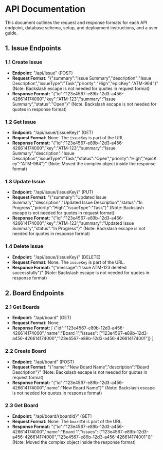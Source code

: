 # API Documentation

This document outlines the request and response formats for each API endpoint, database schema, setup, and deployment instructions, and a user guide.

## 1. Issue Endpoints

### 1.1 Create Issue

*   **Endpoint:** "/api/issue" (POST)
*   **Request Format:**
    "{\"summary\":\"Issue Summary\",\"description\":\"Issue Description\",\"issueType\":\"Task\",\"priority\":\"High\",\"epicKey\":\"ATM-964\"}" (Note: Backslash escape is not needed for quotes in request format)
*   **Response Format:**
    "{\"id\":\"123e4567-e89b-12d3-a456-426614174000\",\"key\":\"ATM-123\",\"summary\":\"Issue Summary\",\"status\":\"Open\"}" (Note: Backslash escape is not needed for quotes in response format)

### 1.2 Get Issue

*   **Endpoint:** "/api/issue/{issueKey}" (GET)
*   **Request Format:** None. The `issueKey` is part of the URL.
*   **Response Format:**
    "{\"id\":\"123e4567-e89b-12d3-a456-426614174000\",\"key\":\"ATM-123\",\"summary\":\"Issue Summary\",\"description\":\"Issue Description\",\"issueType\":\"Task\",\"status\":\"Open\",\"priority\":\"High\",\"epicKey\":\"ATM-964\"}" (Note: Moved the complex object inside the response format)

### 1.3 Update Issue

*   **Endpoint:** "/api/issue/{issueKey}" (PUT)
*   **Request Format:**
    "{\"summary\":\"Updated Issue Summary\",\"description\":\"Updated Issue Description\",\"status\":\"In Progress\",\"priority\":\"High\",\"issueType\":\"Task\"}" (Note: Backslash escape is not needed for quotes in request format)
*   **Response Format:**
    "{\"id\":\"123e4567-e89b-12d3-a456-426614174000\",\"key\":\"ATM-123\",\"summary\":\"Updated Issue Summary\",\"status\":\"In Progress\"}" (Note: Backslash escape is not needed for quotes in response format)

### 1.4 Delete Issue

*   **Endpoint:** "/api/issue/{issueKey}" (DELETE)
*   **Request Format:** None. The `issueKey` is part of the URL.
*   **Response Format:**
    "{\"message\":\"Issue ATM-123 deleted successfully\"}" (Note: Backslash escape is not needed for quotes in response format)

## 2. Board Endpoints

### 2.1 Get Boards

*   **Endpoint:** "/api/board" (GET)
*   **Request Format:** None.
*   **Response Format:**
    [
      {\"id\":\"123e4567-e89b-12d3-a456-426614174000\",\"name\":\"Board 1\",\"issues\": [\"123e4567-e89b-12d3-a456-426614174000\",\"123e4567-e89b-12d3-a456-426614174001\"]}
    ]

### 2.2 Create Board

*   **Endpoint:** "/api/board" (POST)
*   **Request Format:**
    "{\"name\":\"New Board Name\",\"description\":\"Board Description\"}" (Note: Backslash escape is not needed for quotes in request format)
*   **Response Format:**
    "{\"id\":\"123e4567-e89b-12d3-a456-426614174000\",\"name\":\"New Board Name\"}" (Note: Backslash escape is not needed for quotes in response format)

### 2.3 Get Board

*   **Endpoint:** "/api/board/{boardId}" (GET)
*   **Request Format:** None. The `boardId` is part of the URL.
*   **Response Format:**
    "{\"id\":\"123e4567-e89b-12d3-a456-426614174000\",\"name\":\"Board 1\",\"issues\": [\"123e4567-e89b-12d3-a456-426614174000\",\"123e4567-e89b-12d3-a456-426614174001\"]}" (Note: Moved the complex object inside the response format)